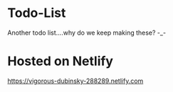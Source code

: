 # Todo-List
Another todo list....why do we keep making these? -_-

# Hosted on Netlify
https://vigorous-dubinsky-288289.netlify.com
